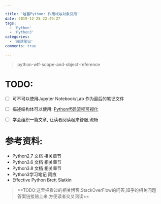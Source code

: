 ```yaml
---

title: '哇塞Python: 作用域与对象引用'
date: 2019-12-25 22:49:27
tags:
  - 'Python'
  - 'Python3'
categories:
  - '阅读笔记'
comments: true

---
```


> python-wtf-scope-and-object-reference

# TODO:
- [ ] 可不可以使用Jupyter Notebook/Lab 作为最后的笔记文件
- [ ] 描述结构体可以使用: [Python代码流程可视化](http://pythontutor.com/visualize.html#mode=edit)
- [ ] 学会组织一篇文章, 让读者阅读起来舒服,流畅



# 参考资料:

- Python2.7 文档 相关章节
- Python3.6 文档 相关章节
- Python3.8 文档 相关章节
- Python3学习笔记 雨痕
- Effective Python Brett Slatkin

> ==TODO:这里把看过的相关博客,StackOverFlow的问答,知乎的相关问题答案链接贴上来,方便读者交叉阅读==
